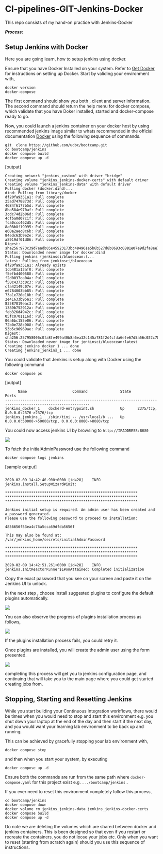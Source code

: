 # CI-pipelines-GIT-Jenkins-Docker
This repo consists of my hand-on practice with Jenkins-Docker

**_Process:_**

## Setup Jenkins with Docker

Here you are going learn, how to setup jenkins using docker. 

Ensure that you have Docker Installed on your system. Refer to [Get Docker](https://docs.docker.com/get-docker/) for instructions on setting up Docker.  Start by validing your environment with, 

```
docker version 
docker-compose  
```

The first command should show you both , client and server information. The second command should return the help menu for docker compose, which validate that you have Doker installed, started and docker-compose ready to go. 


Now, you could launch  a jenkins container on your docker host by using recommended  jenkins image similar to whats recommended in the  official documentation [Docker](https://www.jenkins.io/doc/book/installing/docker/)  using the following sequence of commands. 

```
git  clone https://github.com/udbc/bootcamp.git
cd bootcamp/jenkins
docker compose build 
docker compose up -d 
```

[output]

```
Creating network "jenkins_custom" with driver "bridge"
Creating volume "jenkins_jenkins-docker-certs" with default driver
Creating volume "jenkins_jenkins-data" with default driver
Pulling docker (docker:dind)...
dind: Pulling from library/docker
df20fa9351a1: Pull complete
25ad7478873d: Pull complete
4684f6177b5d: Pull complete
8ba584e970af: Pull complete
3cdc74d2b06d: Pull complete
4cf5a0d07c1f: Pull complete
fca0ccc462d5: Pull complete
8a08b8f19995: Pull complete
e60a2aec8c6b: Pull complete
84edc63b9e2e: Pull complete
a8919df01d06: Pull complete
Digest: sha256:973c39d7eadb05e45923173bc484961e5b6b527d8b0693c0881e07e9d2fa8ee7
Status: Downloaded newer image for docker:dind
Pulling jenkins (jenkinsci/blueocean:)...
latest: Pulling from jenkinsci/blueocean
df20fa9351a1: Already exists
1cb481a13af0: Pull complete
f5efbd400588: Pull complete
f2d0037ca04a: Pull complete
f50c4373c0c3: Pull complete
cfa42149c07e: Pull complete
e6784003bb85: Pull complete
73a1e720e18b: Pull complete
2e41633b95a1: Pull complete
83587819eac3: Pull complete
1389b752912a: Pull complete
feb326d4942c: Pull complete
05fc0701116d: Pull complete
06a6bc155e06: Pull complete
72b0e728c908: Pull complete
53b5c96969ae: Pull complete
Digest: sha256:257958006c0fa8fe499a40b8a6ea32c145a781f2d4cfda6efe67d5a56c022c78
Status: Downloaded newer image for jenkinsci/blueocean:latest
Creating jenkins_docker_1 ... done
Creating jenkins_jenkins_1 ... done
```


You could validate that Jenkins is setup along with Docker using the following command 

```
docker compose ps 
```

[output]

```
      Name                     Command               State                        Ports
-------------------------------------------------------------------------------------------------------------
jenkins_docker_1    dockerd-entrypoint.sh            Up      2375/tcp, 0.0.0.0:2376->2376/tcp
jenkins_jenkins_1   /sbin/tini -- /usr/local/b ...   Up      0.0.0.0:50000->50000/tcp, 0.0.0.0:8080->8080/tcp
```

You could  now access  jenkins UI by browsing to  `http://IPADDRESS:8080`  

![](jenkins2.png)


To fetch the initialAdminPassword  use the following command

```
docker compose logs jenkins
```

[sample output]
```

2020-02-09 14:42:40.900+0000 [id=28]	INFO	jenkins.install.SetupWizard#init:

*************************************************************
*************************************************************
*************************************************************

Jenkins initial setup is required. An admin user has been created and a password generated.
Please use the following password to proceed to installation:

4856656f53ea4c76a5cca69dfda5656f

This may also be found at: /var/jenkins_home/secrets/initialAdminPassword

*************************************************************
*************************************************************
*************************************************************

2020-02-09 14:42:51.261+0000 [id=28]	INFO	jenkins.InitReactorRunner$1#onAttained: Completed initialization
```


Copy the exact password that you see on your screen and paste it on the Jenkins UI to unlock.



In the next step , choose install suggested plugins to configure the default plugins automatically.

![](Screenshot%202019-08-07%2014.46.27.png)

You can  also observe  the progress  of plugins installation process as follows, 


![](Screenshot%202019-08-07%20at%202.49.49%20PM.png)

If the plugins installation process fails, you could retry it. 

Once plugins are  installed, you will  create the  admin user using the form presented.


![](Screenshot%202019-08-07%20at%202.51.05%20PM.png)


completing this process will get you to jenkins configuration page,  and continuing that will take you to the 	 main page where you could get started creating jobs from.

## Stopping, Starting and Resetting Jenkins 

While you start building your Continuous Integration workflows, there would be times when you would need to stop and start this environment e.g. you shut down your laptop at the end of the day and then start if the next day, and you would want your learning lab environment to be back up and running.  

This can be achieved by gracefully stopping your lab environment with, 

```
docker compose stop
```

and then when you start your system, by executing 

```
docker compose up -d 
```

Ensure both the commands are run from the same path where `docker-compose.yaml` for this project exist e.g. `.../bootcamp/jenkins` . 


If you ever need to reset this environment completely follow this process, 

```
cd bootcamp/jenkins 
docker compose down 
docker volume rm jenkins_jenkins-data jenkins_jenkins-docker-certs
docker compose build 
docker compose up -d 
```

Do note we are deleting the volumes which are shared between docker and jenkins containers. This is been designed so that even if you restart or recreate the containers, you do not loose your jobs etc.  Only when you want to reset (starting from scratch again) should you use this sequence of instructions. 
